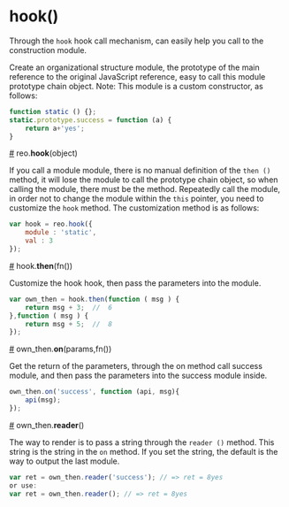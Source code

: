 # hook()
Through the `hook` hook call mechanism, can easily help you call to the construction module.

Create an organizational structure module, the prototype of the main reference to the original JavaScript reference, easy to call this module prototype chain object. Note: This module is a custom constructor, as follows:
```js
function static () {};
static.prototype.success = function (a) {
    return a+'yes';
}
```

<a name="hook" href="#hook">#</a> reo.<b>hook</b>(object)

If you call a module module, there is no manual definition of the `then ()` method, it will lose the module to call the prototype chain object, so when calling the module, there must be the method.
Repeatedly call the module, in order not to change the module within the `this` pointer, you need to customize the `hook` method. The customization method is as follows:
```js
var hook = reo.hook({
    module : 'static', 
    val : 3 
});
```
<a name="then" href="#then">#</a> hook.<b>then</b>(fn())

Customize the hook hook, then pass the parameters into the module.
```js
var own_then = hook.then(function ( msg ) {
    return msg + 3;  //  6
},function ( msg ) {
    return msg + 5;  //  8
});
```

<a name="on" href="#on">#</a> own_then.<b>on</b>(params,fn())

Get the return of the parameters, through the on method call success module, and then pass the parameters into the success module inside.
```js
own_then.on('success', function (api, msg){
	api(msg);
});
```
<a name="reader" href="#reader">#</a> own_then.<b>reader</b>()

The way to render is to pass a string through the `reader ()` method. This string is the string in the `on` method. If you set the string, the default is the way to output the last module.
```js
var ret = own_then.reader('success'); // => ret = 8yes
or use:
var ret = own_then.reader(); // => ret = 8yes
```